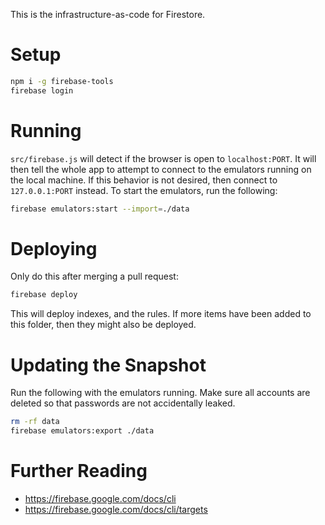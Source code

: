 This is the infrastructure-as-code for Firestore.

# Setup

```bash
npm i -g firebase-tools
firebase login
```

# Running

`src/firebase.js` will detect if the browser is open to `localhost:PORT`. It will then tell the whole app to attempt to connect to the emulators running on the local machine. If this behavior is not desired, then connect to `127.0.0.1:PORT` instead. To start the emulators, run the following:

```bash
firebase emulators:start --import=./data
```

# Deploying

Only do this after merging a pull request:

```bash
firebase deploy
```

This will deploy indexes, and the rules. If more items have been added to this folder, then they might also be deployed.

# Updating the Snapshot

Run the following with the emulators running. Make sure all accounts are deleted so that passwords are not accidentally leaked.

```bash
rm -rf data
firebase emulators:export ./data
```

# Further Reading

- <https://firebase.google.com/docs/cli>
- <https://firebase.google.com/docs/cli/targets>
